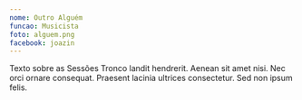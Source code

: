 ```yaml
---
nome: Outro Alguém
funcao: Musicista
foto: alguem.png
facebook: joazin
---
```

Texto sobre as Sessões Tronco landit hendrerit. Aenean sit amet nisi. Nec orci ornare consequat. 
Praesent lacinia ultrices consectetur. Sed non ipsum felis. 